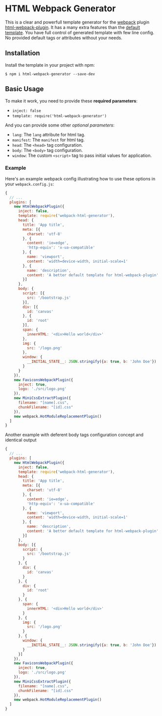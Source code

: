 # HTML Webpack Generator

This is a clear and powerfull template generator for the [webpack](http://webpack.github.io/) plugin [html-webpack-plugin](https://www.npmjs.com/package/html-webpack-plugin).
It has a many extra features than the [default template](https://github.com/jantimon/html-webpack-plugin/blob/master/default_index.ejs).
You have full control of generated template with few line config.
No provided default tags or attributes without your needs.

## Installation

Install the template in your project with npm:

```shell
$ npm i html-webpack-generator --save-dev
```

## Basic Usage

To make it work, you need to provide these **required parameters**:

- `inject: false`
- `template: require('html-webpack-generator')`

And you can provide some other *optional parameters*:
- `lang`: The `lang` attribute for html tag.
- `manifest`: The `manifest` for html tag.
- `head`: The `<head>` tag configuration.
- `body`: The `<body>` tag configuration.
- `window`: The custom `<script>` tag to pass initial values for application. 

### Example

Here's an example webpack config illustrating how to use these options in your `webpack.config.js`:

```js
{
  // ...
  plugins: [
    new HtmlWebpackPlugin({
      inject: false,
      template: require('webpack-html-generator'),
      head: {
        title: 'App title',
        meta: [{
          charset: 'utf-8'
        }, {
          content: 'ie=edge',
          'http-equiv': 'x-ua-compatible'
        }, {
          name: 'viewport',
          content: 'width=device-width, initial-scale=1'
        }, {
          name: 'description',
          content: 'A better default template for html-webpack-plugin'
        }]
      },
      body: {
        script: [{
          src: '/bootstrap.js'
        }],
        div: [{
          id: 'canvas'
        }, {
          id: 'root'
        }],
        span: {
          innerHTML: '<div>Hello world</div>'
        },
        img: {
          src: '/logo.png'
        },
        window: {
          __INITIAL_STATE__: JSON.stringify({a: true, b: 'John Doe'})
        }
      }
    }),
    new FaviconsWebpackPlugin({
      inject: true,
      logo: './src/logo.png'
    }),
    new MiniCssExtractPlugin({
      filename: "[name].css",
      chunkFilename: "[id].css"
    }),
    new webpack.HotModuleReplacementPlugin()
  ]
}
```

Another example with deferent body tags configuration concept and identical output

```js
{
  // ...
  plugins: [
    new HtmlWebpackPlugin({
      inject: false,
      template: require('webpack-html-generator'),
      head: {
        title: 'App title',
        meta: [{
          charset: 'utf-8'
        }, {
          content: 'ie=edge',
          'http-equiv': 'x-ua-compatible'
        }, {
          name: 'viewport',
          content: 'width=device-width, initial-scale=1'
        }, {
          name: 'description',
          content: 'A better default template for html-webpack-plugin'
        }]
      },
      body: [{
        script: {
          src: '/bootstrap.js'
        }
      }, {
        div: {
          id: 'canvas'
        }
      }, {
        div: {
          id: 'root'
        }
      }, {
        span: {
          innerHTML: '<div>Hello world</div>'
        }
      }, {
        img: {
          src: '/logo.png'
        }
      }, {
        window: {
          __INITIAL_STATE__: JSON.stringify({a: true, b: 'John Doe'})
        }
      }]
    }),
    new FaviconsWebpackPlugin({
      inject: true,
      logo: './src/logo.png'
    }),
    new MiniCssExtractPlugin({
      filename: "[name].css",
      chunkFilename: "[id].css"
    }),
    new webpack.HotModuleReplacementPlugin()
  ]
}
```
